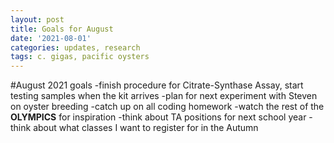 ```yaml
---
layout: post
title: Goals for August
date: '2021-08-01'
categories: updates, research
tags: c. gigas, pacific oysters
---
```


#August 2021 goals
-finish procedure for Citrate-Synthase Assay, start testing samples when the kit arrives
-plan for next experiment with Steven on oyster breeding
-catch up on all coding homework
-watch the rest of the **OLYMPICS** for inspiration
-think about TA positions for next school year
-think about what classes I want to register for in the Autumn
